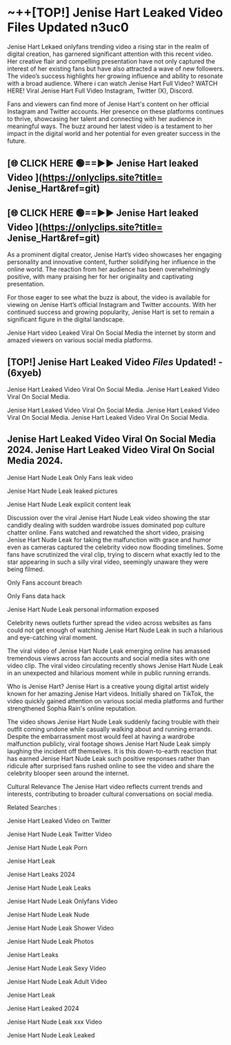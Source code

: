 # ~++[TOP!]  Jenise Hart Leaked Video Files Updated n3uc0<br>

 Jenise Hart Lekaed onlyfans trending video a rising star in the realm of digital creation, has garnered significant attention with this recent video. Her creative flair and compelling presentation have not only captured the interest of her existing fans but have also attracted a wave of new followers. The video’s success highlights her growing influence and ability to resonate with a broad audience.
Where i can watch  Jenise Hart Full Video? WATCH HERE! Viral  Jenise Hart Full Video Instagram, Twitter (X), Discord.


Fans and viewers can find more of  Jenise Hart's content on her official Instagram and Twitter accounts. Her presence on these platforms continues to thrive, showcasing her talent and connecting with her audience in meaningful ways. The buzz around her latest video is a testament to her impact in the digital world and her potential for even greater success in the future.


## [🌐 CLICK HERE 🟢==►►  Jenise Hart leaked Video ](https://onlyclips.site?title= Jenise_Hart&ref=git)

## [🌐 CLICK HERE 🟢==►►  Jenise Hart leaked Video ](https://onlyclips.site?title= Jenise_Hart&ref=git)


As a prominent digital creator,  Jenise Hart’s video showcases her engaging personality and innovative content, further solidifying her influence in the online world. The reaction from her audience has been overwhelmingly positive, with many praising her for her originality and captivating presentation.

For those eager to see what the buzz is about, the video is available for viewing on  Jenise Hart’s official Instagram and Twitter accounts. With her continued success and growing popularity,  Jenise Hart is set to remain a significant figure in the digital landscape.


  Jenise Hart video Leaked Viral On Social Media the internet by storm and amazed viewers on various social media platforms.


## [TOP!]  Jenise Hart Leaked Video *Files* Updated! - (6xyeb) 

 Jenise Hart Leaked Video Viral On Social Media. Jenise Hart Leaked Video Viral On Social Media.

 Jenise Hart Leaked Video Viral On Social Media. Jenise Hart Leaked Video Viral On Social Media. Jenise Hart Leaked Video Viral On Social Media.


##  Jenise Hart Leaked Video Viral On Social Media 2024. Jenise Hart Leaked Video Viral On Social Media 2024.
 Jenise Hart Nude Leak Only Fans leak video

 Jenise Hart Nude Leak leaked pictures

 Jenise Hart Nude Leak explicit content leak

Discussion over the viral  Jenise Hart Nude Leak video showing the star candidly dealing with sudden wardrobe issues dominated pop culture chatter online. Fans watched and rewatched the short video, praising  Jenise Hart Nude Leak for taking the malfunction with grace and humor even as cameras captured the celebrity video now flooding timelines. Some fans have scrutinized the viral clip, trying to discern what exactly led to the star appearing in such a silly viral video, seemingly unaware they were being filmed.


Only Fans account breach

Only Fans data hack

 Jenise Hart Nude Leak personal information exposed

Celebrity news outlets further spread the video across websites as fans could not get enough of watching  Jenise Hart Nude Leak in such a hilarious and eye-catching viral moment.


The viral video of  Jenise Hart Nude Leak emerging online has amassed tremendous views across fan accounts and social media sites with one video clip. The viral video circulating recently shows  Jenise Hart Nude Leak in an unexpected and hilarious moment while in public running errands.


Who is  Jenise Hart?  Jenise Hart is a creative young digital artist widely known for her amazing  Jenise Hart videos. Initially shared on TikTok, the video quickly gained attention on various social media platforms and further strengthened Sophia Rain's online reputation.

The video shows  Jenise Hart Nude Leak suddenly facing trouble with their outfit coming undone while casually walking about and running errands. Despite the embarrassment most would feel at having a wardrobe malfunction publicly, viral footage shows  Jenise Hart Nude Leak simply laughing the incident off themselves. It is this down-to-earth reaction that has earned  Jenise Hart Nude Leak such positive responses rather than ridicule after surprised fans rushed online to see the video and share the celebrity blooper seen around the internet.

Cultural Relevance The  Jenise Hart video reflects current trends and interests, contributing to broader cultural conversations on social media.

Related Searches :

 Jenise Hart Leaked Video on Twitter

 Jenise Hart Nude Leak Twitter Video

 Jenise Hart Nude Leak Porn

 Jenise Hart Leak 

 Jenise Hart Leaks 2024

 Jenise Hart Nude Leak Leaks

 Jenise Hart Nude Leak Onlyfans Video

 Jenise Hart Nude Leak Nude

 Jenise Hart Nude Leak Shower Video

 Jenise Hart Nude Leak Photos

 Jenise Hart Leaks

 Jenise Hart Nude Leak Sexy Video

 Jenise Hart Nude Leak Adult Video

 Jenise Hart Leak

 Jenise Hart Leaked 2024

 Jenise Hart Nude Leak xxx Video

 Jenise Hart Nude Leak Leaked